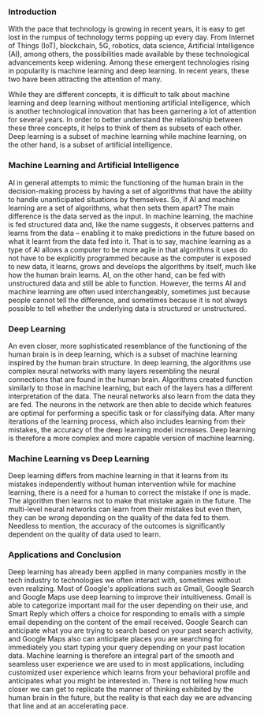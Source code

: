 ### Introduction

With the pace that technology is growing in recent years, it is easy to get lost in the rumpus of technology terms popping up every day. From Internet of Things (IoT), blockchain, 5G, robotics, data science, Artificial Intelligence (AI), among others, the possibilities made available by these technological advancements keep widening. Among these emergent technologies rising in popularity is machine learning and deep learning. In recent years, these two have been attracting the attention of many.

While they are different concepts, it is difficult to talk about machine learning and deep learning without mentioning artificial intelligence, which is another technological innovation that has been garnering a lot of attention for several years. In order to better understand the relationship between these three concepts, it helps to think of them as subsets of each other. Deep learning is a subset of machine learning while machine learning, on the other hand, is a subset of artificial intelligence.

### Machine Learning and Artificial Intelligence

AI in general attempts to mimic the functioning of the human brain in the decision-making process by having a set of algorithms that have the ability to handle unanticipated situations by themselves. So, if AI and machine learning are a set of algorithms, what then sets them apart? The main difference is the data served as the input. In machine learning, the machine is fed structured data and, like the name suggests, it observes patterns and learns from the data – enabling it to make predictions in the future based on what it learnt from the data fed into it. That is to say, machine learning as a type of AI allows a computer to be more agile in that algorithms it uses do not have to be explicitly programmed because as the computer is exposed to new data, it learns, grows and develops the algorithms by itself, much like how the human brain learns. AI, on the other hand, can be fed with unstructured data and still be able to function. However, the terms AI and machine learning are often used interchangeably, sometimes just because people cannot tell the difference, and sometimes because it is not always possible to tell whether the underlying data is structured or unstructured.

### Deep Learning

An even closer, more sophisticated resemblance of the functioning of the human brain is in deep learning, which is a subset of machine learning inspired by the human brain structure. In deep learning, the algorithms use complex neural networks with many layers resembling the neural connections that are found in the human brain. Algorithms created function similarly to those in machine learning, but each of the layers has a different interpretation of the data. The neural networks also learn from the data they are fed. The neurons in the network are then able to decide which features are optimal for performing a specific task or for classifying data. After many iterations of the learning process, which also includes learning from their mistakes, the accuracy of the deep learning model increases. Deep learning is therefore a more complex and more capable version of machine learning.

### Machine Learning vs Deep Learning

Deep learning differs from machine learning in that it learns from its mistakes independently without human intervention while for machine learning, there is a need for a human to correct the mistake if one is made. The algorithm then learns not to make that mistake again in the future. The multi-level neural networks can learn from their mistakes but even then, they can be wrong depending on the quality of the data fed to them. Needless to mention, the accuracy of the outcomes is significantly dependent on the quality of data used to learn.

### Applications and Conclusion

Deep learning has already been applied in many companies mostly in the tech industry to technologies we often interact with, sometimes without even realizing. Most of Google's applications such as Gmail, Google Search and Google Maps use deep learning to improve their intuitiveness. Gmail is able to categorize important mail for the user depending on their use, and Smart Reply which offers a choice for responding to emails with a simple email depending on the content of the email received. Google Search can anticipate what you are trying to search based on your past search activity, and Google Maps also can anticipate places you are searching for immediately you start typing your query depending on your past location data. Machine learning is therefore an integral part of the smooth and seamless user experience we are used to in most applications, including customized user experience which learns from your behavioral profile and anticipates what you might be interested in. There is not telling how much closer we can get to replicate the manner of thinking exhibited by the human brain in the future, but the reality is that each day we are advancing that line and at an accelerating pace.